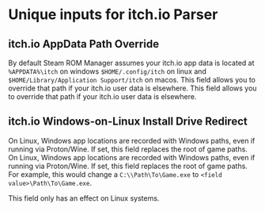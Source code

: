 # Unique inputs for itch.io Parser

## itch.io AppData Path Override
By default Steam ROM Manager assumes your itch.io app data is located at `%APPDATA%\itch` on windows `$HOME/.config/itch` on linux and `$HOME/Library/Application Support/itch` on macos. This field allows you to override that path if your itch.io user data is elsewhere. This field allows you to override that path if your itch.io user data is elsewhere.

## itch.io Windows-on-Linux Install Drive Redirect
On Linux, Windows app locations are recorded with Windows paths, even if running via Proton/Wine. If set, this field replaces the root of game paths. On Linux, Windows app locations are recorded with Windows paths, even if running via Proton/Wine. If set, this field replaces the root of game paths. For example, this would change a `C:\\Path\To\Game.exe` to `<field value>\Path\To\Game.exe`.

This field only has an effect on Linux systems.
